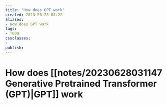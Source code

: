 ```yaml
---
title: "How does GPT work"
created: 2023-06-28 03:22
aliases: 
- How does GPT work
tags:
- TODO
cssclasses:
- 
publish:
---
```


<!-- 
tags: 
-->

<!--internal
parent:: [[notes/20230628031147 Generative Pretrained Transformer (GPT)|GPT]]
child:: [[]]
related:: [[]]
-->

<!--external
- [ ] [How does GPT Obtain its Ability? Tracing Emergent Abilities of Language Models to their Sources](https://www.notion.so/How-does-GPT-Obtain-its-Ability-Tracing-Emergent-Abilities-of-Language-Models-to-their-Sources-b9a57ac0fcf74f30a1ab9e3e36fa1dc1)
-->

# How does [[notes/20230628031147 Generative Pretrained Transformer (GPT)|GPT]] work

